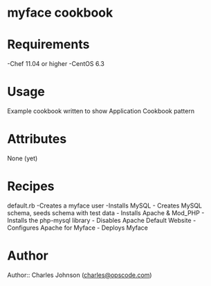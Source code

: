 # myface cookbook

# Requirements
-Chef 11.04 or higher
-CentOS 6.3

# Usage
Example cookbook written to show Application Cookbook pattern

# Attributes
None (yet)

# Recipes
default.rb
	-Creates a myface user
	-Installs MySQL
	- Creates MySQL schema, seeds schema with test data
	- Installs Apache & Mod_PHP
    - Installs the php-mysql library
	- Disables Apache Default Website
	- Configures Apache for Myface
	- Deploys Myface

# Author

Author:: Charles Johnson (charles@opscode.com)